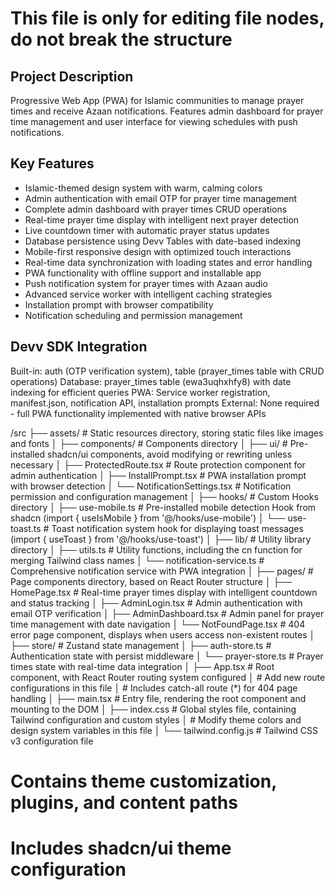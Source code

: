 # This file is only for editing file nodes, do not break the structure
## Project Description
Progressive Web App (PWA) for Islamic communities to manage prayer times and receive Azaan notifications. Features admin dashboard for prayer time management and user interface for viewing schedules with push notifications.

## Key Features
- Islamic-themed design system with warm, calming colors
- Admin authentication with email OTP for prayer time management  
- Complete admin dashboard with prayer times CRUD operations
- Real-time prayer time display with intelligent next prayer detection
- Live countdown timer with automatic prayer status updates
- Database persistence using Devv Tables with date-based indexing
- Mobile-first responsive design with optimized touch interactions
- Real-time data synchronization with loading states and error handling
- PWA functionality with offline support and installable app
- Push notification system for prayer times with Azaan audio
- Advanced service worker with intelligent caching strategies
- Installation prompt with browser compatibility
- Notification scheduling and permission management

## Devv SDK Integration
Built-in: auth (OTP verification system), table (prayer_times table with CRUD operations)
Database: prayer_times table (ewa3uqhxhfy8) with date indexing for efficient queries
PWA: Service worker registration, manifest.json, notification API, installation prompts
External: None required - full PWA functionality implemented with native browser APIs

/src
├── assets/          # Static resources directory, storing static files like images and fonts
│
├── components/      # Components directory
│   ├── ui/         # Pre-installed shadcn/ui components, avoid modifying or rewriting unless necessary
│   ├── ProtectedRoute.tsx # Route protection component for admin authentication
│   ├── InstallPrompt.tsx # PWA installation prompt with browser detection
│   └── NotificationSettings.tsx # Notification permission and configuration management
│
├── hooks/          # Custom Hooks directory
│   ├── use-mobile.ts # Pre-installed mobile detection Hook from shadcn (import { useIsMobile } from '@/hooks/use-mobile')
│   └── use-toast.ts  # Toast notification system hook for displaying toast messages (import { useToast } from '@/hooks/use-toast')
│
├── lib/            # Utility library directory
│   ├── utils.ts    # Utility functions, including the cn function for merging Tailwind class names
│   └── notification-service.ts # Comprehensive notification service with PWA integration
│
├── pages/          # Page components directory, based on React Router structure
│   ├── HomePage.tsx # Real-time prayer times display with intelligent countdown and status tracking
│   ├── AdminLogin.tsx # Admin authentication with email OTP verification
│   ├── AdminDashboard.tsx # Admin panel for prayer time management with date navigation
│   └── NotFoundPage.tsx # 404 error page component, displays when users access non-existent routes
│
├── store/          # Zustand state management
│   ├── auth-store.ts # Authentication state with persist middleware
│   └── prayer-store.ts # Prayer times state with real-time data integration
│
├── App.tsx         # Root component, with React Router routing system configured
│                   # Add new route configurations in this file
│                   # Includes catch-all route (*) for 404 page handling
│
├── main.tsx        # Entry file, rendering the root component and mounting to the DOM
│
├── index.css       # Global styles file, containing Tailwind configuration and custom styles
│                   # Modify theme colors and design system variables in this file
│
└── tailwind.config.js  # Tailwind CSS v3 configuration file
# Contains theme customization, plugins, and content paths
# Includes shadcn/ui theme configuration
